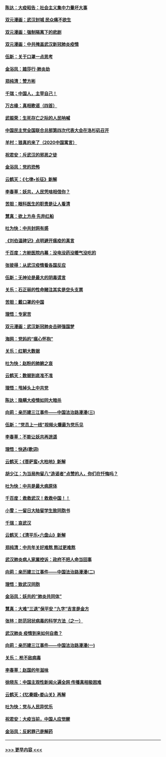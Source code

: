 #### [陈达：大疫昭告：社会主义集中力量坏大事](../pages/nsc993/n11859419.md?t=02112055) 
#### [双元漫画：武汉封城 民众痛不欲生](../pages/nsc993/n11859287.md?t=02112055) 
#### [双元漫画：强制隔离下的悲剧](../pages/nsc993/n11859244.md?t=02112055) 
#### [双元漫画：中共掩盖武汉新冠肺炎疫情](../pages/nsc993/n11858249.md?t=02112055) 
#### [伍新：关于口罩一点思考](../pages/nsc993/n11859195.md?t=02112055) 
#### [金浴凤：踏莎行‧肺炎劫](../pages/nsc993/n11858227.md?t=02112055) 
#### [郑纯清：赞方彬](../pages/nsc993/n11856803.md?t=02112055) 
#### [千瑞；中国人，主宰自己！](../pages/nsc993/n11856793.md?t=02112055) 
#### [万古缘：真相歌谣（四首）](../pages/nsc993/n11856263.md?t=02112055) 
#### [武振荣：生死存亡之际的人民呐喊](../pages/nsc993/n11856256.md?t=02112055) 
#### [中国民主党全国联合总部第四次代表大会在洛杉矶召开](../pages/nsc993/n11856344.md?t=02112055) 
#### [羊村：狼真的来了（2020中国寓言）](../pages/nsc993/n11856229.md?t=02112055) 
#### [祝君安：斥武汉的邪恶之徒](../pages/nsc993/n11855861.md?t=02112055) 
#### [金浴凤：党的恐怖](../pages/nsc993/n11855849.md?t=02112055) 
#### [云鹤天：《七律▪长征》新解](../pages/nsc993/n11855479.md?t=02112055) 
#### [李春草：妖共，人民凭啥相信你？](../pages/nsc993/n11855196.md?t=02112055) 
#### [苦胆：眼科医生的职责是让人看清](../pages/nsc993/n11853840.md?t=02112055) 
#### [慧真：欲上方舟 先弃红船](../pages/nsc993/n11853483.md?t=02112055) 
#### [吐为快：中共封网有感](../pages/nsc993/n11852575.md?t=02112055) 
#### [《刘伯温碑记》点明避开瘟疫的真言](../pages/nsc993/n11852128.md?t=02112055) 
#### [千百度：方舱医院内幕：没电没药没暖气没吃的](../pages/nsc993/n11850211.md?t=02112055) 
#### [张彼得：从武汉疫情看各国反应](../pages/nsc993/n11850102.md?t=02112055) 
#### [伍新：无神论是最大的阴毒谎言](../pages/nsc993/n11846129.md?t=02112055) 
#### [关乐：石正丽的性命赌注其实是空头支票](../pages/nsc993/n11846109.md?t=02112055) 
#### [苦胆：戴口罩的中国](../pages/nsc993/n11845576.md?t=02112055) 
#### [理悟：专家苦](../pages/nsc993/n11845564.md?t=02112055) 
#### [双元漫画：武汉新冠肺炎击碎强国梦](../pages/nsc993/n11843320.md?t=02112055) 
#### [海网：党妈的“瘟心怀抱”](../pages/nsc993/n11840740.md?t=02112055) 
#### [关乐：红朝大数据](../pages/nsc993/n11840675.md?t=02112055) 
#### [吐为快：赵粉的肺腑之哀](../pages/nsc993/n11840618.md?t=02112055) 
#### [云鹤天：数据到底准不准](../pages/nsc993/n11840325.md?t=02112055) 
#### [理悟：甩掉头上中共党](../pages/nsc993/n11838826.md?t=02112055) 
#### [陈达：隐瞒大疫情如同大暗杀](../pages/nsc993/n11838771.md?t=02112055) 
#### [向莉：亲历建三江事件——中国法治路漫漫(三)](../pages/nsc993/n11831825.md?t=02112055) 
#### [伍新：“党员上一线”视频火爆最为党乐见](../pages/nsc993/n11838200.md?t=02112055) 
#### [李春草：不能让妖共再逍遥](../pages/nsc993/n11838102.md?t=02112055) 
#### [理悟：快逃(歌词)](../pages/nsc993/n11838083.md?t=02112055) 
#### [云鹤天：《菩萨蛮▪大柏地》新解](../pages/nsc993/n11838059.md?t=02112055) 
#### [胡少江：为当局拘留八“造谣者”点赞的人，你们在忏悔吗？](../pages/nsc993/n11836801.md?t=02112055) 
#### [吐为快：中共是最大病原体](../pages/nsc993/n11836748.md?t=02112055) 
#### [千百度：救救武汉！救救中国！！](../pages/nsc993/n11836145.md?t=02112055) 
#### [小雪：一留日大陆留学生致同胞书](../pages/nsc993/n11834624.md?t=02112055) 
#### [千瑞：哀武汉](../pages/nsc993/n11833647.md?t=02112055) 
#### [云鹤天：《清平乐▪六盘山》新解](../pages/nsc993/n11833611.md?t=02112055) 
#### [郑纯清：中共年关好难熬 熬过更难熬](../pages/nsc993/n11833489.md?t=02112055) 
#### [武汉肺炎病人家属控诉：政府不把人命当回事](../pages/nsc993/n11833205.md?t=02112055) 
#### [向莉：亲历建三江事件——中国法治路漫漫(二)](../pages/nsc993/n11829102.md?t=02112055) 
#### [理悟：致武汉同胞](../pages/nsc993/n11831522.md?t=02112055) 
#### [金浴凤：妖共的“肺炎共同体”](../pages/nsc993/n11829448.md?t=02112055) 
#### [慧真：大难“三退”保平安 “九字”吉言是金方](../pages/nsc993/n11829501.md?t=02112055) 
#### [张林：防范冠状病毒的科学方法（之一）](../pages/nsc993/n11828618.md?t=02112055) 
#### [武汉肺炎 疫情到来如何自救？](../pages/nsc993/n11827632.md?t=02112055) 
#### [向莉：亲历建三江事件——中国法治路漫漫(一)](../pages/nsc993/n11827190.md?t=02112055) 
#### [关乐： 枪不敌病毒](../pages/nsc993/n11826746.md?t=02112055) 
#### [李春草：赵国的年滋味](../pages/nsc993/n11826321.md?t=02112055) 
#### [徐晓东：中国主观性新闻火遍全网 传播真相极困难](../pages/nsc993/n11826508.md?t=02112055) 
#### [云鹤天：《忆秦娥▪娄山关》再解](../pages/nsc993/n11824682.md?t=02112055) 
#### [吐为快：党与人民异忧乐](../pages/nsc993/n11824660.md?t=02112055) 
#### [祝君安：大疫当前，中国人应觉醒](../pages/nsc993/n11821946.md?t=02112055) 
#### [金浴凤：反躬罪己是解药](../pages/nsc993/n11820280.md?t=02112055) 

----
#### [ >>> 更早内容 <<< ](../indexes/nsc993-earlier.md)
